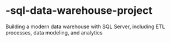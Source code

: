 # -sql-data-warehouse-project
Building a modern data warehouse with SQL Server, including ETL processes, data modeling, and analytics

